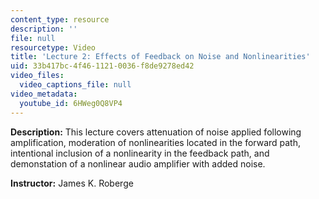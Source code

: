 ```yaml
---
content_type: resource
description: ''
file: null
resourcetype: Video
title: 'Lecture 2: Effects of Feedback on Noise and Nonlinearities'
uid: 33b417bc-4f46-1121-0036-f8de9278ed42
video_files:
  video_captions_file: null
video_metadata:
  youtube_id: 6HWeg0Q8VP4
---
```


**Description:** This lecture covers attenuation of noise applied following amplification, moderation of nonlinearities located in the forward path, intentional inclusion of a nonlinearity in the feedback path, and demonstation of a nonlinear audio amplifier with added noise.

**Instructor:** James K. Roberge